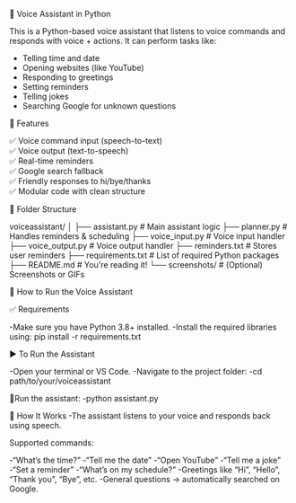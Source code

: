 🧠 Voice Assistant in Python

This is a Python-based voice assistant that listens to voice commands and responds with voice + actions. It can perform tasks like:

- Telling time and date
- Opening websites (like YouTube)
- Responding to greetings
- Setting reminders
- Telling jokes
- Searching Google for unknown questions



🚀 Features

✅ Voice command input (speech-to-text)  
✅ Voice output (text-to-speech)  
✅ Real-time reminders  
✅ Google search fallback  
✅ Friendly responses to hi/bye/thanks  
✅ Modular code with clean structure


🧩 Folder Structure

voiceassistant/
│
├── assistant.py # Main assistant logic
├── planner.py # Handles reminders & scheduling
├── voice_input.py # Voice input handler
├── voice_output.py # Voice output handler
├── reminders.txt # Stores user reminders
├── requirements.txt # List of required Python packages
├── README.md # You're reading it!
└── screenshots/ # (Optional) Screenshots or GIFs

🚀 How to Run the Voice Assistant

✅ Requirements

-Make sure you have Python 3.8+ installed.
-Install the required libraries using:
pip install -r requirements.txt


▶️ To Run the Assistant

-Open your terminal or VS Code.
-Navigate to the project folder:
-cd path/to/your/voiceassistant

🎤Run the assistant:
-python assistant.py

🎤 How It Works
-The assistant listens to your voice and responds back using speech.



Supported commands:

-“What’s the time?”
-“Tell me the date”
-“Open YouTube”
-“Tell me a joke”
-“Set a reminder”
-“What’s on my schedule?”
-Greetings like “Hi”, “Hello”, “Thank you”, “Bye”, etc.
-General questions → automatically searched on Google.

